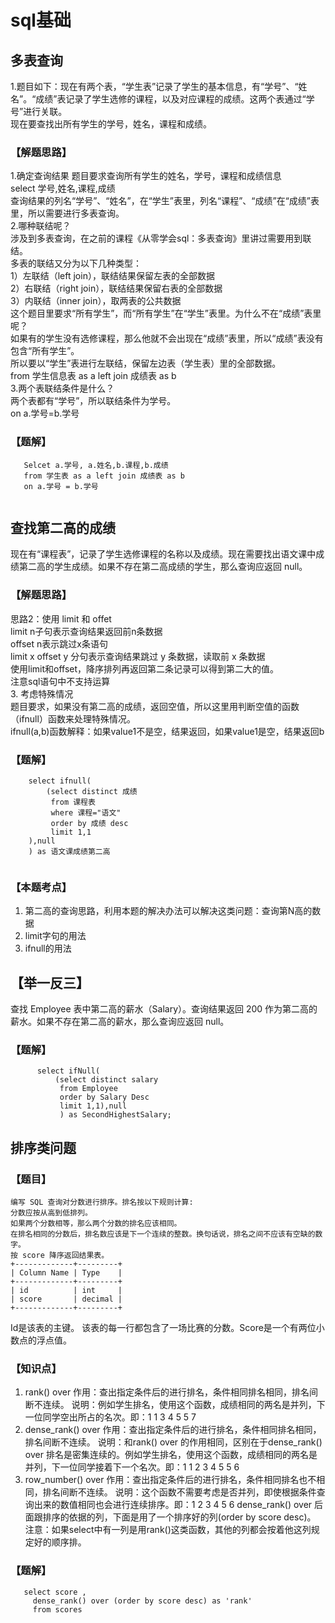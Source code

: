 # sql基础

## 多表查询
1.题目如下：现在有两个表，“学生表”记录了学生的基本信息，有“学号”、“姓名”。“成绩”表记录了学生选修的课程，以及对应课程的成绩。这两个表通过“学号”进行关联。<br>
现在要查找出所有学生的学号，姓名，课程和成绩。
### 【解题思路】
1.确定查询结果
题目要求查询所有学生的姓名，学号，课程和成绩信息<br>
select 学号,姓名,课程,成绩<br>
查询结果的列名“学号”、“姓名”，在“学生”表里，列名“课程”、“成绩”在“成绩”表里，所以需要进行多表查询。<br>
2.哪种联结呢？<br>
涉及到多表查询，在之前的课程《从零学会sql：多表查询》里讲过需要用到联结。<br>
多表的联结又分为以下几种类型：<br>
1）左联结（left join），联结结果保留左表的全部数据<br>
2）右联结（right join），联结结果保留右表的全部数据<br>
3）内联结（inner join），取两表的公共数据<br>
这个题目里要求“所有学生”，而“所有学生”在“学生”表里。为什么不在“成绩”表里呢？<br>
如果有的学生没有选修课程，那么他就不会出现在“成绩”表里，所以“成绩”表没有包含“所有学生”。<br>
所以要以“学生”表进行左联结，保留左边表（学生表）里的全部数据。<br>
from 学生信息表 as a left join 成绩表 as b<br>
3.两个表联结条件是什么？<br>
两个表都有“学号”，所以联结条件为学号。<br>
on a.学号=b.学号<br>

### 【题解】
```mysql
   Selcet a.学号, a.姓名,b.课程,b.成绩
   from 学生表 as a left join 成绩表 as b 
   on a.学号 = b.学号
    
```

## 查找第二高的成绩
现在有“课程表”，记录了学生选修课程的名称以及成绩。现在需要找出语文课中成绩第二高的学生成绩。如果不存在第二高成绩的学生，那么查询应返回 null。<br>
### 【解题思路】
思路2：使用 limit 和 offet<br>
limit n子句表示查询结果返回前n条数据<br>
offset n表示跳过x条语句<br>
limit x offset y 分句表示查询结果跳过 y 条数据，读取前 x 条数据<br>
使用limit和offset，降序排列再返回第二条记录可以得到第二大的值。<br>
注意sql语句中不支持运算<br>
3. 考虑特殊情况<br>
题目要求，如果没有第二高的成绩，返回空值，所以这里用判断空值的函数（ifnull）函数来处理特殊情况。<br>
ifnull(a,b)函数解释：如果value1不是空，结果返回，如果value1是空，结果返回b<br>
### 【题解】
``` mysql
    select ifnull(
        (select distinct 成绩
         from 课程表 
         where 课程="语文"
         order by 成绩 desc 
         limit 1,1 
    ),null
    ) as 语文课成绩第二高
    

```
### 【本题考点】
1. 第二高的查询思路，利用本题的解决办法可以解决这类问题：查询第N高的数据
2. limit字句的用法
3. ifnull的用法
## 【举一反三】
 查找 Employee 表中第二高的薪水（Salary）。查询结果返回 200 作为第二高的薪水。如果不存在第二高的薪水，那么查询应返回 null。


 ### 【题解】
``` mysql 
      select ifNull(
          (select distinct salary 
           from Employee 
           order by Salary Desc
           limit 1,1),null
           ) as SecondHighestSalary;

```

## 排序类问题
### 【题目】
    编写 SQL 查询对分数进行排序。排名按以下规则计算:
    分数应按从高到低排列。
    如果两个分数相等，那么两个分数的排名应该相同。
    在排名相同的分数后，排名数应该是下一个连续的整数。换句话说，排名之间不应该有空缺的数字。
    按 score 降序返回结果表。
    +-------------+---------+
    | Column Name | Type    |
    +-------------+---------+
    | id          | int     |
    | score       | decimal |
    +-------------+---------+
   Id是该表的主键。
该表的每一行都包含了一场比赛的分数。Score是一个有两位小数点的浮点值。
###  【知识点】
1. rank() over
作用：查出指定条件后的进行排名，条件相同排名相同，排名间断不连续。
说明：例如学生排名，使用这个函数，成绩相同的两名是并列，下一位同学空出所占的名次。即：1 1 3 4 5 5 7
2. dense_rank() over
作用：查出指定条件后的进行排名，条件相同排名相同，排名间断不连续。
说明：和rank() over 的作用相同，区别在于dense_rank() over 排名是密集连续的。例如学生排名，使用这个函数，成绩相同的两名是并列，下一位同学接着下一个名次。即：1 1 2 3 4 5 5 6
3. row_number() over
作用：查出指定条件后的进行排名，条件相同排名也不相同，排名间断不连续。
说明：这个函数不需要考虑是否并列，即使根据条件查询出来的数值相同也会进行连续排序。即：1 2 3 4 5 6
dense_rank() over 后面跟排序的依据的列，下面是用了一个排序好的列(order by score desc)。
注意：如果select中有一列是用rank()这类函数，其他的列都会按着他这列规定好的顺序排。
### 【题解】
```mysql
   select score ,
     dense_rank() over (order by score desc) as 'rank'
     from scores
   
```


